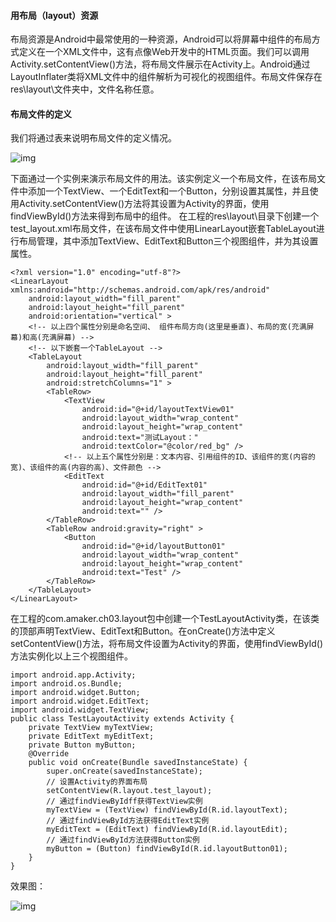 #### 用布局（layout）资源
布局资源是Android中最常使用的一种资源，Android可以将屏幕中组件的布局方式定义在一个XML文件中，这有点像Web开发中的HTML页面。我们可以调用Activity.setContentView()方法，将布局文件展示在Activity上。Android通过LayoutInflater类将XML文件中的组件解析为可视化的视图组件。布局文件保存在res\layout\文件夹中，文件名称任意。
#### 布局文件的定义
我们将通过表来说明布局文件的定义情况。

![img](http://emanual.github.io/md-android/img/view_layout/01_layout.png) 

下面通过一个实例来演示布局文件的用法。该实例定义一个布局文件，在该布局文件中添加一个TextView、一个EditText和一个Button，分别设置其属性，并且使用Activity.setContentView()方法将其设置为Activity的界面，使用findViewById()方法来得到布局中的组件。
在工程的res\layout\目录下创建一个test_layout.xml布局文件，在该布局文件中使用LinearLayout嵌套TableLayout进行布局管理，其中添加TextView、EditText和Button三个视图组件，并为其设置属性。
```  
<?xml version="1.0" encoding="utf-8"?>
<LinearLayout xmlns:android="http://schemas.android.com/apk/res/android"
    android:layout_width="fill_parent"
    android:layout_height="fill_parent"
    android:orientation="vertical" >
    <!-- 以上四个属性分别是命名空间、 组件布局方向(这里是垂直)、布局的宽(充满屏幕)和高(充满屏幕) -->
    <!-- 以下嵌套一个TableLayout -->
    <TableLayout
        android:layout_width="fill_parent"
        android:layout_height="fill_parent"
        android:stretchColumns="1" >
        <TableRow>
            <TextView
                android:id="@+id/layoutTextView01"
                android:layout_width="wrap_content"
                android:layout_height="wrap_content"
                android:text="测试Layout："
                android:textColor="@color/red_bg" />
            <!-- 以上五个属性分别是：文本内容、引用组件的ID、该组件的宽(内容的宽)、该组件的高(内容的高)、文件颜色 -->
            <EditText
                android:id="@+id/EditText01"
                android:layout_width="fill_parent"
                android:layout_height="wrap_content"
                android:text="" />
        </TableRow>
        <TableRow android:gravity="right" >
            <Button
                android:id="@+id/layoutButton01"
                android:layout_width="wrap_content"
                android:layout_height="wrap_content"
                android:text="Test" />
        </TableRow>
    </TableLayout>
</LinearLayout>
```
在工程的com.amaker.ch03.layout包中创建一个TestLayoutActivity类，在该类的顶部声明TextView、EditText和Button。在onCreate()方法中定义setContentView()方法，将布局文件设置为Activity的界面，使用findViewById()方法实例化以上三个视图组件。
```  
import android.app.Activity;
import android.os.Bundle;
import android.widget.Button;
import android.widget.EditText;
import android.widget.TextView;
public class TestLayoutActivity extends Activity {
	private TextView myTextView;
	private EditText myEditText;
	private Button myButton;
	@Override
	public void onCreate(Bundle savedInstanceState) {
		super.onCreate(savedInstanceState);
		// 设置Activity的界面布局
		setContentView(R.layout.test_layout);
		// 通过findViewByIdff获得TextView实例
		myTextView = (TextView) findViewById(R.id.layoutText);
		// 通过findViewById方法获得EditText实例
		myEditText = (EditText) findViewById(R.id.layoutEdit);
		// 通过findViewById方法获得Button实例
		myButton = (Button) findViewById(R.id.layoutButton01);
	}
}
```
效果图：

![img](http://emanual.github.io/md-android/img/view_layout/01_layout2.jpg)  